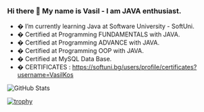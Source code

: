 ### Hi there 👋 My name is Vasil - I am JAVA enthusiast.




- � I’m currently learning Java at Software University - SoftUni.
- � Certified at Programming FUNDAMENTALS with JAVA.
- � Certified at Programming ADVANCE with JAVA.
- � Certified at Programming OOP with JAVA.
- � Certified at MySQL Data Base.
- � CERTIFICATES : https://softuni.bg/users/profile/certificates?username=VasilKos

![GitHub Stats](https://github-readme-stats.vercel.app/api?username=VasilKostadinov1&theme=radical)

[![trophy](https://github-profile-trophy.vercel.app/?username=VasilKostadinov1)](https://github.com/ryo-ma/github-profile-trophy)


